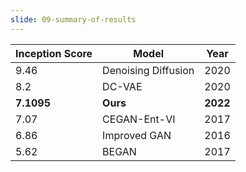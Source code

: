 ```yaml
---
slide: 09-summary-of-results
---
```


|   Inception Score | Model               |   Year |
|-------------------|---------------------|--------|
|            9.46   | Denoising Diffusion |   2020 |
|            8.2    | DC-VAE              |   2020 |
|        **7.1095** | **Ours**            |**2022** |
|            7.07   | CEGAN-Ent-VI        |   2017 |
|            6.86   | Improved GAN        |   2016 |
|            5.62   | BEGAN               |   2017 |
